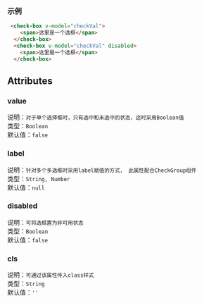 ### 示例

```html example
 <check-box v-model="checkVal">
    <span>这里是一个选框</span>
  </check-box>
  <check-box v-model="checkVal" disabled>
    <span>这里是一个选框</span>
  </check-box>
```

## Attributes

### value
说明：`对于单个选择框时，只有选中和未选中的状态，这时采用Boolean值`
<br/>
类型：`Boolean`
<br/>
默认值：`false`

### label
说明：`针对多个多选框时采用label赋值的方式， 此属性配合CheckGroup组件`
<br/>
类型：`String, Number`
<br/>
默认值：`null`

### disabled
说明：`可将选框置为非可用状态`
<br/>
类型：`Boolean`
<br/>
默认值：`false`

### cls
说明：`可通过该属性传入class样式`
<br/>
类型：`String`
<br/>
默认值：`''`